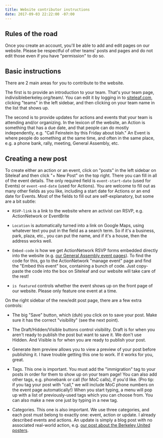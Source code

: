 ```yaml
---
title: Website contributor instructions
date: 2017-09-03 22:22:00 -07:00
---
```


## Rules of the road

Once you create an account, you'll be able to add and edit pages on our website. Please be respectful of other teams' posts and pages and do not edit those even if you have "permission" to do so.

## Basic instructions

There are 2 main areas for you to contribute to the website.

The first is to provide an introduction to your team. That's your team page, indivisibleberkeley.org/team/<your team>. You can edit it by logging in to [siteleaf.com](siteleaf.com), clicking "teams" in the left sidebar, and then clicking on your team name in the list that shows up.

The second is to provide updates for actions and events that your team is attending and/or organizing. In the lexicon of the website, an Action is something that has a due date, and that people can do mostly independently, e.g. "Call Feinstein by this Friday about blah." An Event is where people do something at the same time, and often in the same place, e.g. a phone bank, rally, meeting, General Assembly, etc.

## Creating a new post

To create either an action or an event, click on "posts" in the left sidebar on Siteleaf and then click "+ New Post" on the top right. There you can fill in all of the event details. The only required field is `event-start-date` (used for Events) or `event-end-date` (used for Actions). You are welcome to fill out as many other fields as you like, including a start date for Actions or an end date for Events. Most of the fields to fill out are self-explanatory, but some are a bit subtle:

+ `RSVP-link` is a link to the website where an activist can RSVP, e.g. ActionNetwork or EventBrite

+ `Location` is automatically turned into a link on Google Maps, using whatever text you put in the field as a search term. So if it's a business, park, plaza, etc., you can put the name, and if it's a house, then the address works well.

+ `Embed-code` is how we get ActionNetwork RSVP forms embedded directly into the website (e.g. [our General Assembly event pages](https://www.indivisibleberkeley.org/event/assembly-sep10)). To find the code for this, go to the ActionNetwork "manage event" page and find the "Embed this event" box, containing a bunch of code. Just copy-paste the code into the box on Siteleaf and our website will take care of the rest!

+ `is featured` controls whether the event shows up on the front page of our website. Please only feature one event at a time.

On the right sidebar of the new/edit post page, there are a few extra controls:

+ The big "Save" button, which (duh) you click on to save your post. Make sure it has the correct "visibility" (see the next point).

+ The Draft/Hidden/Visible buttons control visibility. Draft is for when you aren't ready to publish the post but want to save it. We don't use Hidden. And Visible is for when you are ready to publish your post.

+ Generate item preview allows you to view a preview of your post before publishing it. I have trouble getting this one to work. If it works for you, great.

+ Tags. This one is important. You must add the "immigration" tag to your posts in order for them to show up on your team page! You can also add other tags, e.g. phonebank or call (for MoC calls), if you'd like. (Pro tip: if you tag your post with "call," we will include MoC phone numbers on the event page automatically!) When you start typing, a menu will pop up with a list of previously-used tags which you can choose from. You can also make a new one just by typing in a new tag.

+ Categories. This one is also important. We use three categories, and each post must belong to exactly one: event, action or update. I already described events and actions. An update is simply a blog post with no associated real-world action, e.g. [our post about the Berkeley United posters](https://www.indivisibleberkeley.org/update/berkeley-united).